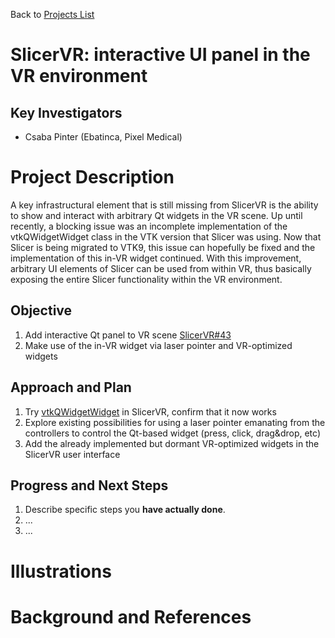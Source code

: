 Back to [Projects List](../../README.md#ProjectsList)

# SlicerVR: interactive UI panel in the VR environment

## Key Investigators

- Csaba Pinter (Ebatinca, Pixel Medical)

# Project Description

<!-- Add a short paragraph describing the project. -->

A key infrastructural element that is still missing from SlicerVR is the ability to show and interact with arbitrary Qt widgets in the VR scene. Up until recently, a blocking issue was an incomplete implementation of the vtkQWidgetWidget class in the VTK version that Slicer was using. Now that Slicer is being migrated to VTK9, this issue can hopefully be fixed and the implementation of this in-VR widget continued. With this improvement, arbitrary UI elements of Slicer can be used from within VR, thus basically exposing the entire Slicer functionality within the VR environment.

## Objective

<!-- Describe here WHAT you would like to achieve (what you will have as end result). -->

1. Add interactive Qt panel to VR scene [SlicerVR#43](https://github.com/KitwareMedical/SlicerVirtualReality/issues/43)
2. Make use of the in-VR widget via laser pointer and VR-optimized widgets

## Approach and Plan

<!-- Describe here HOW you would like to achieve the objectives stated above. -->

1. Try [vtkQWidgetWidget](https://vtk.org/doc/nightly/html/classvtkQWidgetWidget.html) in SlicerVR, confirm that it now works
1. Explore existing possibilities for using a laser pointer emanating from the controllers to control the Qt-based widget (press, click, drag&drop, etc)
1. Add the already implemented but dormant VR-optimized widgets in the SlicerVR user interface

## Progress and Next Steps

<!-- Update this section as you make progress, describing of what you have ACTUALLY DONE. If there are specific steps that you could not complete then you can describe them here, too. -->

1. Describe specific steps you **have actually done**.
1. ...
1. ...

# Illustrations

<!-- Add pictures and links to videos that demonstrate what has been accomplished.
![Description of picture](Example2.jpg)
![Some more images](Example2.jpg)
-->

# Background and References

<!-- If you developed any software, include link to the source code repository. If possible, also add links to sample data, and to any relevant publications. -->
